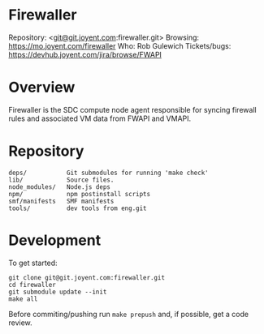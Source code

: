 # Firewaller

Repository: <git@git.joyent.com:firewaller.git>
Browsing: <https://mo.joyent.com/firewaller>
Who: Rob Gulewich
Tickets/bugs: <https://devhub.joyent.com/jira/browse/FWAPI>


# Overview

Firewaller is the SDC compute node agent responsible for syncing firewall
rules and associated VM data from FWAPI and VMAPI.


# Repository

    deps/           Git submodules for running 'make check'
    lib/            Source files.
    node_modules/   Node.js deps
    npm/            npm postinstall scripts
    smf/manifests   SMF manifests
    tools/          dev tools from eng.git


# Development

To get started:

    git clone git@git.joyent.com:firewaller.git
    cd firewaller
    git submodule update --init
    make all

Before commiting/pushing run `make prepush` and, if possible, get a code
review.
